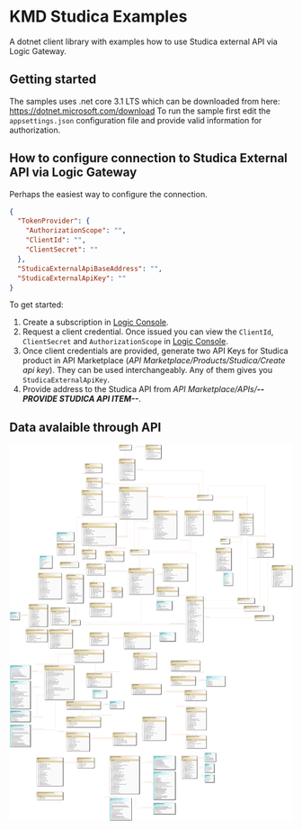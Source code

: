 # KMD Studica Examples

A dotnet client library with examples how to use Studica external API via Logic Gateway.

## Getting started 

The samples uses .net core 3.1 LTS which can be downloaded from here: https://dotnet.microsoft.com/download
To run the sample first edit the `appsettings.json` configuration file and provide valid information for authorization.

## How to configure connection to Studica External API via Logic Gateway

Perhaps the easiest way to configure the connection.

```json
{
  "TokenProvider": {
    "AuthorizationScope": "",
    "ClientId": "",
    "ClientSecret": ""
  },
  "StudicaExternalApiBaseAddress": "",
  "StudicaExternalApiKey": ""
}
```

To get started:

1. Create a subscription in [Logic Console](https://console.kmdlogic.io).
2. Request a client credential. Once issued you can view the `ClientId`, `ClientSecret` and `AuthorizationScope` in [Logic Console](https://console.kmdlogic.io).
3. Once client credentials are provided, generate two API Keys for Studica product in API Marketplace (_API Marketplace/Products/Studica/Create api key_). They can be used interchangeably. Any of them gives you `StudicaExternalApiKey`.
4. Provide address to the Studica API from _API Marketplace/APIs/**--PROVIDE STUDICA API ITEM--**_.

## Data avalaible through API

![alt text][api_diagram]

[api_diagram]: https://github.com/kmdstudica/external-api-examples/blob/master/docs/external-api-diagram.png?raw=true "API Diagram"